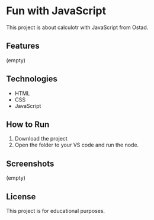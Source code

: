 # Fun with JavaScript

This project is about calculotr with JavaScript from Ostad.

## Features
(empty)

## Technologies
- HTML
- CSS
- JavaScript


## How to Run
1. Download the project
2. Open the folder to your VS code and run the node.


## Screenshots

(empty)


## License

This project is for educational purposes.
